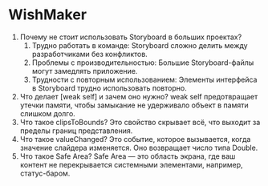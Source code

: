 # WishMaker
1. Почему не стоит использовать Storyboard в больших проектах?
    1. Трудно работать в команде: Storyboard сложно делить между разработчиками без конфликтов.
    2. Проблемы с производительностью: Большие Storyboard-файлы могут замедлять приложение.
    3. Трудности с повторным использованием: Элементы интерфейса в Storyboard трудно использовать повторно.
2. Что делает [weak self] и зачем оно нужно?
    weak self предотвращает утечки памяти, чтобы замыкание не удерживало объект в памяти слишком долго.
3. Что такое clipsToBounds?
    Это свойство скрывает всё, что выходит за пределы границ представления.
4. Что такое valueChanged?
    Это событие, которое вызывается, когда значение слайдера изменяется. Оно возвращает число типа Double.
5. Что такое Safe Area?
    Safe Area — это область экрана, где ваш контент не перекрывается системными элементами, например, статус-баром.
